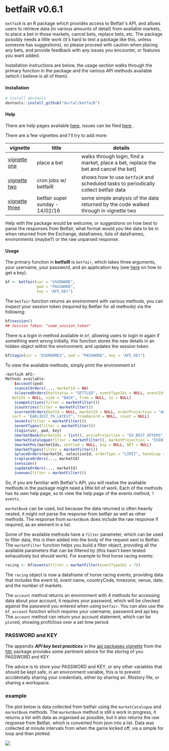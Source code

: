 betfaiR v0.6.1
=======

`betfaiR` is an R package which provides access to Betfair's API, and allows users to retrieve data (in various amounts of detail) from available markets, to place a bet in those markets, cancel bets, replace bets, etc.  The package possibly needs a little work (it's hard to test a package like this, unless someone has suggestions), so please proceed with caution when placing any bets, and provide feedback with any issues you encounter, or features you want added.

Installation instructions are below, the usage section walks through the primary function in the package and the various API methods available (which I believe is all of them).

#### Installation

```R
# install devtools
devtools::install_github("durtal/betfaiR")
```

#### Help

There are help pages available [here](http://durtal.github.io/betfaiR/), issues can be filed [here](https://github.com/durtal/betfaiR/issues)..

There are a few vignettes and I'll try to add more:

vignette | title | details
---------|-------|---------------------------------------------------------------
[vignette one](http://durtal.github.io/betfaiR/vignette_one.html) | place a bet | walks through login, find a market, place a bet, replace the bet and cancel the bet]
[vignette two](http://durtal.github.io/betfaiR/vignette_two.html) | cron jobs w/ betfaiR | shows how to use `betfaiR` and scheduled tasks to periodically collect betfair data
[vignette three](http://durtal.github.io/betfaiR/vignette_three.html) | betfair super sunday - 14/02/16 | some simple analysis of the data returned by the code walked through in vignette two


Help with the package would be welcome, or suggestions on how best to parse the responses from Betfair, what format would _you_ like data to be in when returned from the Exchange, dataframes, lists of dataframes, environments (maybe?) or the raw unparsed response.

#### Usage

The primary function in **betfaiR** is `betfair`, which takes three arguments, your username, your password, and an application key (see [here](https://api.developer.betfair.com/services/webapps/docs/display/1smk3cen4v3lu3yomq5qye0ni/Application+Keys) on how to get a key).

```R
bf <- betfair(usr = "USERNAME",
              pwd = "PASSWORD",
              key = "API_KEY")
```

The `betfair` function returns an environment with various methods, you can inspect your session token (required by Betfair for all methods) via the following:

```R
bf$session()
## Session Token: "some_session_token"
```

There is a login in method available in `bf`, allowing users to login in again if something went wrong initially, this function stores the new details in an hidden object within the environment, and updates the session token.

```R
bf$login(usr = "USERNAME2", pwd = "PASSWORD", key = "API_KEY")
```

To view the available methods, simply print the environment `bf`

```R
<betfaiR API>
Methods available:
    $account(pwd)
    $cancelOrders(..., marketId = NA)
    $clearedOrders(betStatus = "SETTLED", eventTypeIds = NULL, eventIds = NULL, marketIds = NULL, runnerIds = NULL,
   betIds = NULL, side = "BACK", from = NULL, to = NULL)
    $competitions(filter = marketFilter())
    $countries(filter = marketFilter())
    $currentOrders(betId = NULL, marketId = NULL, orderProjection = "ALL", from = NULL, to = NULL, orderBy = "BY_BET",
   sort = "EARLIEST_TO_LATEST", fromRecord = NULL, count = NULL)
    $events(filter = marketFilter())
    $eventTypes(filter = marketFilter())
    $login(usr, pwd, key)
    $marketBook(marketIds = list(), priceProjection = "EX_BEST_OFFERS", orderProjection = "EXECUTABLE", matchProjection = "NO_ROLLUP")
    $marketCatalogue(filter = marketFilter(), marketProjection = "EVENT", sort = NULL, maxResults = 1, keepRules = FALSE)
    $marketPnL(marketIds, settled = NULL, bsp = NULL, NET = NULL)
    $marketTypes(filter = marketFilter())
    $placeOrders(marketId, selectionId, orderType = "LIMIT", handicap = NULL, side = "BACK", order = limitOrder())
    $replaceOrders(..., marketId)
    $session()
    $updateOrders(..., marketId)
    $venues(filter = marketFilter())
```

So, if you are familiar with Betfair's API, you will realise the available methods in the package might need a little bit of work.  Each of the methods has its own help page, so to view the help page of the events method, `?events`.

`marketBook` can be used, but because the data returned is often heavily nested, it might not parse the response from betfair as well as other methods.  The response from `marketBook` does include the raw response if required, as an element in a list.

Some of the available methods have a `filter` parameter, which can be used to filter data, this is then added into the body of the request sent to Betfair.  The `marketFilter` function helps you build a filter object, providing all the available parameters that can be filtered by (this hasn't been tested exhaustively but should work).  For example to find horse racing events:

```R
racing <- bf$events(filter = marketFilter(eventTypeIds = 7))
```

The `racing` object is now a dataframe of horse racing events, providing data that includes the event Id, event name, countryCode, timezone, venue, date, and the number of markets.

The `account` method returns an environment with 4 methods for accessing data about your account, it requires your password, which will be checked against the password you entered when using `betfair`.  You can also use the `bf_account` function which requires your username, password and api key.  The `account` method can return your account statement, which can be `plot`ed, showing profit/loss over a set time period.

### PASSWORD and KEY

The appendix **_API key best practices_** in the [api packages vignette](https://cran.r-project.org/web/packages/httr/vignettes/api-packages.html) from the [httr](https://github.com/hadley/httr) package provides some pertinent advice for the storing of you PASSWORD and KEY.

The advice is to store your PASSWORD and KEY, or any other variables that should be kept safe, in an environment variable, this is to prevent accidentally sharing your credentials, either by sharing an .Rhistory file, or sharing a workspace.

### example

The plot below is data collected from betfair using the `marketCatalogue` and `marketBook` methods.  The `marketBook` method is still a work in progress, it returns a list with data as organised as possible, but it also returns the raw response from Betfair, which is converted from json into a list.  Data was collected at minute intervals from when the game kicked off, via a simple for loop and then plotted.

![](https://raw.githubusercontent.com/durtal/betfaiR/gh-pages/manchester-derby.jpeg)
